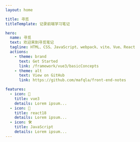 ```yaml
---
layout: home

title: 寻觅
titleTemplate: 记录前端学习笔记

hero:
  name: 寻觅
  text: 欢迎来到寻觅笔记
  tagline: HTML、CSS、JavaScript、webpack、vite、Vue、React
  actions:
    - theme: brand
      text: Get Started
      link: /framework/vue3/basicConcepts
    - theme: alt
      text: View on GitHub
      link: https://github.com/mafqla/front-end-notes

features:
  - icon: 🎉
    title: vue3
    details: Lorem ipsum...
  - icon: 🖖
    title: react18
    details: Lorem ipsum...
  - icon: 🛠️
    title: JavaScript
    details: Lorem ipsum...
---
```

